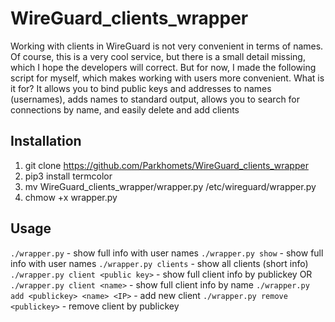 # WireGuard_clients_wrapper
Working with clients in WireGuard is not very convenient in terms of names. Of course, this is a very cool service, but there is a small detail missing, which I hope the developers will correct. But for now, I made the following script for myself, which makes working with users more convenient.
What is it for? It allows you to bind public keys and addresses to names (usernames), adds names to standard output, allows you to search for connections by name, and easily delete and add clients

## Installation 
1) git clone https://github.com/Parkhomets/WireGuard_clients_wrapper
2) pip3 install termcolor
3) mv WireGuard_clients_wrapper/wrapper.py /etc/wireguard/wrapper.py
4) chmow +x wrapper.py


## Usage
`./wrapper.py` - show full info with user names
`./wrapper.py show` - show full info with user names
`./wrapper.py clients` - show all clients (short info)
`./wrapper.py client <public key>` - show full client info by publickey
OR          
`./wrapper.py client <name>` - show full client info by name
`./wrapper.py add <publickey> <name> <IP>` - add new client
`./wrapper.py remove <publickey>` - remove client by publickey
